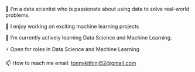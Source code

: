 👀 I'm a data scientist who is passionate about using data to solve real-world problems.

🔭 I enjoy working on exciting machine learning projects

🌱 I’m currently actively learning Data Science and Machine Learning.

⚡ Open for roles in Data Science and Machine Learning

📫 How to reach me email: tonnykithinji52@gmail.com
